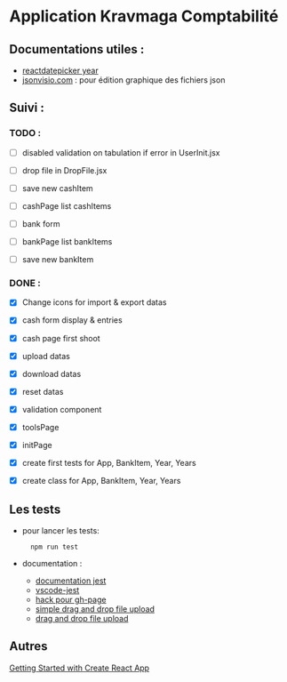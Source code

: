 # Application Kravmaga Comptabilité

## Documentations utiles :

* [reactdatepicker year](https://reactdatepicker.com/#example-year-picker)
* [jsonvisio.com](https://jsonvisio.com/editor) : pour édition graphique des fichiers json

## Suivi :

### TODO :
- [ ] disabled validation on tabulation if error in UserInit.jsx
- [ ] drop file in DropFile.jsx

- [ ] save new cashItem
- [ ] cashPage list cashItems

- [ ] bank form 
- [ ] bankPage list bankItems
- [ ] save new bankItem


### DONE :
<!-- 2022-09-14 -->
- [x] Change icons for import & export datas

- [x] cash form display & entries <!-- 2022-09-13 -->
- [x] cash page first shoot 

- [x] upload datas <!-- 2022-09-10 -->

- [x] download datas <!-- 2022-09-08 : -->
- [x] reset datas
- [x] validation component
- [x] toolsPage
- [x] initPage
- [x] create first tests for App, BankItem, Year, Years <!-- 2022-07-21 :  -->
- [x] create class for App, BankItem, Year, Years
    
        


## Les tests

* pour lancer les tests: 

        npm run test

* documentation :

    * [documentation jest](https://jestjs.io/fr/)
    * [vscode-jest](https://github.com/jest-community/vscode-jest#getting-started)
    * [hack pour gh-page](https://github.com/rafgraph/spa-github-pages)
    * [simple drag and drop file upload](https://codepen.io/dcode-software/pen/xxwpLQo?editors=0010)
    * [drag and drop file upload](https://codepen.io/joezimjs/pen/yPWQbd?editors=0010)

## Autres

[Getting Started with Create React App](/react-app-readme.md)





